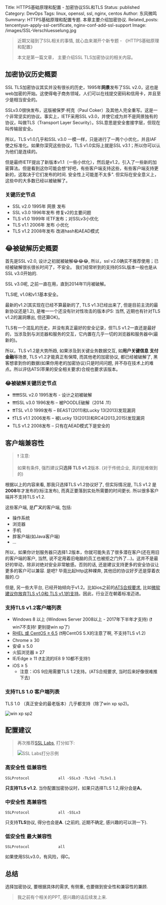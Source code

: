 Title: HTTPS基础原理和配置 - 加密协议SSL和TLS
Status: published
Category: DevOps
Tags: linux, openssl, ssl, nginx, centos
Author: 东风微鸣
Summary: HTTPS基础原理和配置专题. 本章主要介绍加密协议.
Related_posts: tencentyun-apply-ssl-certificate, nginx-conf-add-ssl-support
Image: /images/SSL-Verschluesselung.jpg

> 近期又碰到了SSL相关的事情, 就心血来潮开个新专题 - 《HTTPS基础原理和配置》
>
> 本文是第一篇文章， 主要介绍SSL TLS加密协议的相关内容。

## 加密协议历史概要

SSL TLS加密协议其实并没有很长的历史，1995年**网景**发布了SSL v2.0，这也是web加密的开始。这使得电子商务领域，人们可以在线提交密码和信用卡，并且至少是相当安全的。

SSLv3.0很快发布，这版被保罗·柯克（Paul Coker）及其他人完全重写。这是一个非常坚实的协议。事实上，IETF采用SSL v3.0，并使它成为并不是网景独有的协议，叫做TLS（Transport Layer Security）。SSL意思是安全套接字层，但现在叫传输层安全。

所以，TLS v1.0几乎和SSL v3.0 一模一样，只是进行了一两个小优化，并且IAF使之标准化。如果你深究这些协议，TLS v1.0实际上就是SSL v3.1；所以你可以认为他们是连续的。

但是最终IETF提出了新版本v1.1（一些小优化），然后是v1.2，引入了一些新的加密算法。但是看到这你可能会想“好吧，有些客户端支持这些，有些客户端支持更新的，这取决于它们发布的时间. 安全性上可能差不太多". 但实际在安全意义上，这些中的大多数已经以被破解了。

### 关键历史节点

- SSL v2.0 1995年 网景 发布
- SSL v3.0 1996年发布 修复v2的主要问题
- TLS v1.0 1999年 IETF发布；对SSLv3小优化
- TLS v1.1 2006年 发布 小优化
- TLS v1.2 2008年发布 改进hash和AEAD模式

## :joy:被破解历史概要 

首先是SSL v2.0, 设计之初就被破解:joy::joy::joy:, 所以，ssl v2.0确实不推荐使用；已经被破解很长很长时间了，不安全。 我们经常听到的支持的SSL版本一般也是从SSL v3.0开始的.

SSL v3.0呢, 之前一直在用，直到2014年11月被破解。

TLS呢, v1.0和v1.1基本安全。

最新的v1.2(其实现在已经不算最新的了, TLS v1.3已经出来了, 但是目前主流的最新协议还是1.2), 是唯一一个还没有针对性攻击的版本(PS: 当然, 近期也有针对TLS v1.2的漏洞爆出, 但还算OK)。

TLS有一个混乱的历史，并没有真正最好的安全记录，但TLS v1.2一直还是最好的，当涉及到与浏览器和服务的交互，它内置在几乎一切的浏览器和服务器中(最新的)。

所以，TLS v1.2是大势所趋, 如果涉及到关键业务数据交互, 如**用户关键信息** **支付** **金融**等场景, TLS v1.2才能真正有保障, 而其他老的加密协议, 都已经被破解了, 黑客想拿到你的数据(如果你用老的加密协议)只是时间问题, 并不存在技术上的难点。所以评估ATS(苹果的安全相关要求)合规也要求该版本。

### :joy:被破解关键历史节点

- :exclamation::exclamation::exclamation::exclamation::exclamation:SSL v2.0 1995发布 - 设计之初被破解
- :exclamation::exclamation::exclamation:SSL v3.0 1996发布 – 被POODLE破解（2014 .11）
- :exclamation::exclamation:TSL v1.0 1999发布 – BEAST(2011)和Lucky 13(2013)发现漏洞
- :exclamation:T​LS v1.1 2006发布 – 被Lucky 13(2013)和RC4(2013,2015)发现漏洞
- TLS v1.2 2008发布 – 只有在AEAD模式下是安全的

## 客户端兼容性

> :exclamation: 注意:
>
> 如果有条件, 强烈建议**只选择 TLS v1.2**版本. (对于传统企业, 真的挺难做到的)​

根据以上的内容来看, 那我只选择TLS v1.2协议好了, 但实际情况是, TLS v1.2 是**2008**年才发布的(标注发布), 而真正要落到实处所需要的时间更长. 所以很多客户端并不支持TLS v1.2. 

这些客户端, 是**广义**的客户端, 包括: 

- 操作系统
- 浏览器
- 手机
- 胖客户端(如Java客户端)
- ...

所以，如果你计划服务器只选择1.2版本，你就可能失去了很多潜在客户(还在用旧的客户端的客户, 当然, 说不定用着旧电脑的员工也被拒之门外了...)。这并不是最好的举动，除非对绝对安全非常敏感。否则的话, 还是建议支持更多的安全协议让更多的客户可以兼容. 是吧? 毕竟比起http这种裸奔, 其他旧的协议好歹还是穿着衣服的.:smirk:

但是, 另一些大平台, 已经开始倾向于v1.2。比如ios之前的[ATS合规要求](https://developer.apple.com/news/?id=12212016b&1482372961), 比如[微软建议你放弃TLS v1.0和 TLS v1.1的支持](https://www.microsoft.com/security/blog/2017/06/20/tls-1-2-support-at-microsoft/)。因此，行业正在朝着标准迈进。

### 支持TLS v1.2客户端列表

- Windows 8 以上 (Windows Server 2008以上 - 2017年下半年才支持) (:exclamation: win7不支持! 更别提win xp了)
- [RHEL 或 CentOS ≥ 6.5](https://access.redhat.com/blogs/766093/posts/1976123) (:exclamation:用CentOS 5.X的注意了啊, 不支持TLS v1.2 ​)
- Chrome ≥ 30
- 安卓 ≥ 5.0
- 火狐浏览器 ≥ 27
- IE/Edge ≥ 11 (:exclamation:主流的IE8 9 10都不支持!)
- iOS ≥ 5
    - 注意：iOS 9应用需要TLS 1.2支持。(ATS合规要求, 当时后来好像很难推下去)

### 支持TLS 1.0 客户端列表

TLS 1.0 （真正安全的最老版本）几乎都支持（除了win xp sp2)。

![win xp sp2](./images/winxpsp2.png)

## 配置建议

> 再次推荐[SSL Labs](https://www.ssllabs.com/), 打分如下:
>
> ![SSL Labs打分示例](./images/ssl-labs-example.png)

### 高安全性 低兼容性

`SSLProtocol             all -SSLv3 -TLSv1 -TLSv1.1`

**只支持TLS v1.2.** 当你配置加密协议时，如果只选择TLS
1.2,得分会是**A**。

### 中安全性 高兼容性

`SSLProtocol             all -SSLv3`

只支持**TLS**协议, 得分也会是**A**. (之前的, 近期不确定, 感兴趣的可以测一下).

### 低安全性 最大兼容性

`SSLProtocol             all`

如果使用SSLv3.0，有风险，得C。

## 总结

选择加密协议, 要根据具体的需求, 有侧重, 也要做到安全性和兼容性的兼顾.

> 我之前有个相关的PPT, 感兴趣的话后续发上来.
